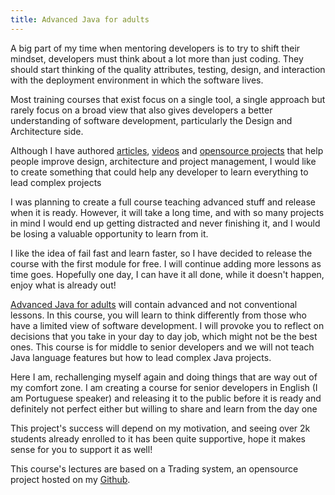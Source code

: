 ```yaml
---
title: Advanced Java for adults
---
```

A big part of my time when mentoring developers is to try to shift their mindset, developers must think about a lot more than just coding. They should start thinking of the quality attributes, testing, design, and interaction with the deployment environment in which the software lives.

Most training courses that exist focus on a single tool, a single approach but rarely focus on a broad view that also gives developers a better understanding of software development, particularly the Design and Architecture side.

Although I have authored [articles](https://dzone.com/users/3085777/apssouza.html), [videos](https://www.youtube.com/c/AlexsandroSouza22/playlists) and [opensource projects](https://github.com/apssouza22) that help people improve design, architecture and project management, I would like to create something that could help any developer to learn everything to lead complex projects

I was planning to create a full course teaching advanced stuff and release when it is ready. However, it will take a long time, and with so many projects in mind I would end up getting distracted and never finishing it, and I would be losing a valuable opportunity to learn from it.

I like the idea of fail fast and learn faster, so I have decided to release the course with the first module for free. I will continue adding more lessons as time goes. Hopefully one day, I can have it all done, while it doesn't happen, enjoy what is already out!

[Advanced Java for adults](https://www.udemy.com/course/advanced-java-for-adults/learn/) will contain advanced and not conventional lessons. In this course, you will learn to think differently from those who have a limited view of software development. I will provoke you to reflect on decisions that you take in your day to day job, which might not be the best ones. This course is for middle to senior developers and we will not teach Java language features but how to lead complex Java projects.

Here I am, rechallenging myself again and doing things that are way out of my comfort zone.  I am creating a course for senior developers in English (I am Portuguese speaker) and releasing it to the public before it is ready and definitely not perfect either but willing to share and learn from the day one

This project's success will depend on my motivation, and seeing over 2k students already enrolled to it has been quite supportive, hope it makes sense for you to support it as well!

This course's lectures are based on a Trading system, an opensource project hosted on my [Github](https://github.com/apssouza22/trading-system). 
